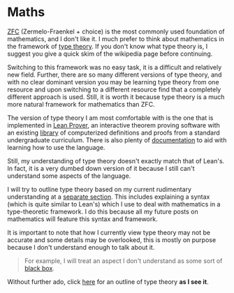 # Maths

[ZFC](https://en.wikipedia.org/wiki/Zermelo%E2%80%93Fraenkel_set_theory) (Zermelo-Fraenkel + choice) is the most commonly used foundation of mathematics, and I don't like it. I much prefer to think about mathematics in the framework of [type theory](https://en.wikipedia.org/wiki/Type_theory). If you don't know what type theory is, I suggest you give a quick skim of the wikipedia page before continuing.

Switching to this framework was no easy task, it is a difficult and relatively new field. Further, there are so many different versions of type theory, and with no clear dominant version you may be learning type theory from one resource and upon switching to a different resource find that a completely different approach is used. Still, it is worth it because type theory is a much more natural framework for mathematics than ZFC.

The version of type theory I am most comfortable with is the one that is implemented in [Lean Prover](https://leanprover.github.io/), an interactive theorem proving software with an existing [library](https://leanprover-community.github.io/mathlib_docs/index.html) of computerized definitions and proofs from a standard undergraduate curriculum. There is also plenty of [documentation](https://leanprover.github.io/documentation/) to aid with learning how to use the language. 

Still, my understanding of type theory doesn't exactly match that of Lean's. In fact, it is a very dumbed down version of it because I still can't understand some aspects of the language.

I will try to outline type theory based on my current rudimentary understanding at a [separate section](Type%20Theory/index.md). This includes explaining a syntax (which is quite similar to Lean's) which I use to deal with mathematics in a type-theoretic framework. I do this because all my future posts on mathematics will feature this syntax and framework.  

It is important to note that how I currently view type theory may not be accurate and some details may be overlooked, this is mostly on purpose because I don't understand enough to talk about it. 

> For example, I will treat an aspect I don't understand as some sort of [black box](https://en.wikipedia.org/wiki/Black_box). 

Without further ado, click [here](Type%20Theory/index.md) for an outline of type theory **as I see it**. 


